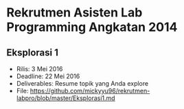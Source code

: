 # Rekrutmen Asisten Lab Programming Angkatan 2014

## Eksplorasi 1
* Rilis: 3 Mei 2016
* Deadline: 22 Mei 2016
* Deliverables: Resume topik yang Anda explore
* File: https://github.com/mickyyu96/rekrutmen-labpro/blob/master/Eksplorasi1.md
